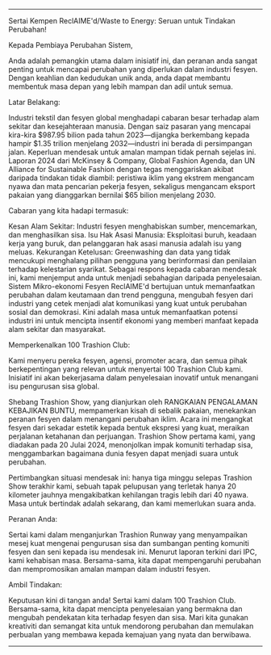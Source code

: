 ---

Sertai Kempen ReclAIME'd/Waste to Energy: Seruan untuk Tindakan Perubahan!

Kepada Pembiaya Perubahan Sistem,

Anda adalah pemangkin utama dalam inisiatif ini, dan peranan anda sangat penting untuk mencapai perubahan yang diperlukan dalam industri fesyen. Dengan keahlian dan kedudukan unik anda, anda dapat membantu membentuk masa depan yang lebih mampan dan adil untuk semua.

Latar Belakang:

Industri tekstil dan fesyen global menghadapi cabaran besar terhadap alam sekitar dan kesejahteraan manusia. Dengan saiz pasaran yang mencapai kira-kira $987.95 bilion pada tahun 2023—dijangka berkembang kepada hampir $1.35 trilion menjelang 2032—industri ini berada di persimpangan jalan. Keperluan mendesak untuk amalan mampan tidak pernah sejelas ini. Laporan 2024 dari McKinsey & Company, Global Fashion Agenda, dan UN Alliance for Sustainable Fashion dengan tegas menggariskan akibat daripada tindakan tidak diambil: peristiwa iklim yang ekstrem mengancam nyawa dan mata pencarian pekerja fesyen, sekaligus mengancam eksport pakaian yang dianggarkan bernilai $65 bilion menjelang 2030.

Cabaran yang kita hadapi termasuk:

Kesan Alam Sekitar: Industri fesyen menghabiskan sumber, mencemarkan, dan menghasilkan sisa.
Isu Hak Asasi Manusia: Eksploitasi buruh, keadaan kerja yang buruk, dan pelanggaran hak asasi manusia adalah isu yang meluas.
Kekurangan Ketelusan: Greenwashing dan data yang tidak mencukupi menghalang pilihan pengguna yang berinformasi dan penilaian terhadap kelestarian syarikat.
Sebagai respons kepada cabaran mendesak ini, kami menjemput anda untuk menjadi sebahagian daripada penyelesaian. Sistem Mikro-ekonomi Fesyen ReclAIME'd bertujuan untuk memanfaatkan perubahan dalam keutamaan dan trend pengguna, mengubah fesyen dari industri yang cetek menjadi alat komunikasi yang kuat untuk perubahan sosial dan demokrasi. Kini adalah masa untuk memanfaatkan potensi industri ini untuk mencipta insentif ekonomi yang memberi manfaat kepada alam sekitar dan masyarakat.

Memperkenalkan 100 Trashion Club:

Kami menyeru pereka fesyen, agensi, promoter acara, dan semua pihak berkepentingan yang relevan untuk menyertai 100 Trashion Club kami. Inisiatif ini akan bekerjasama dalam penyelesaian inovatif untuk menangani isu pengurusan sisa global.

Shebang Trashion Show, yang dianjurkan oleh RANGKAIAN PENGALAMAN KEBAJIKAN BUNTU, mempamerkan kisah di sebalik pakaian, menekankan peranan fesyen dalam menangani perubahan iklim. Acara ini mengangkat fesyen dari sekadar estetik kepada bentuk ekspresi yang kuat, meraikan perjalanan ketahanan dan perjuangan. Trashion Show pertama kami, yang diadakan pada 20 Julai 2024, menonjolkan impak komuniti terhadap sisa, menggambarkan bagaimana dunia fesyen dapat menjadi suara untuk perubahan.

Pertimbangkan situasi mendesak ini: hanya tiga minggu selepas Trashion Show terakhir kami, sebuah tapak pelupusan yang terletak hanya 20 kilometer jauhnya mengakibatkan kehilangan tragis lebih dari 40 nyawa. Masa untuk bertindak adalah sekarang, dan kami memerlukan suara anda.

Peranan Anda:

Sertai kami dalam menganjurkan Trashion Runway yang menyampaikan mesej kuat mengenai pengurusan sisa dan sumbangan penting komuniti fesyen dan seni kepada isu mendesak ini. Menurut laporan terkini dari IPC, kami kehabisan masa. Bersama-sama, kita dapat mempengaruhi perubahan dan mempromosikan amalan mampan dalam industri fesyen.

Ambil Tindakan:

Keputusan kini di tangan anda! Sertai kami dalam 100 Trashion Club. Bersama-sama, kita dapat mencipta penyelesaian yang bermakna dan mengubah pendekatan kita terhadap fesyen dan sisa. Mari kita gunakan kreativiti dan semangat kita untuk mendorong perubahan dan memulakan perbualan yang membawa kepada kemajuan yang nyata dan berwibawa.

---